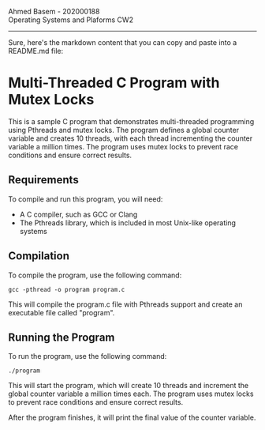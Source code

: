 Ahmed Basem - 202000188 <br>
Operating Systems and Plaforms CW2

<hr>
Sure, here's the markdown content that you can copy and paste into a README.md file:

# Multi-Threaded C Program with Mutex Locks

This is a sample C program that demonstrates multi-threaded programming using Pthreads and mutex locks. The program defines a global counter variable and creates 10 threads, with each thread incrementing the counter variable a million times. The program uses mutex locks to prevent race conditions and ensure correct results.

## Requirements

To compile and run this program, you will need:

- A C compiler, such as GCC or Clang
- The Pthreads library, which is included in most Unix-like operating systems

## Compilation

To compile the program, use the following command:

```
gcc -pthread -o program program.c
```

This will compile the program.c file with Pthreads support and create an executable file called "program".

## Running the Program

To run the program, use the following command:

```
./program
```

This will start the program, which will create 10 threads and increment the global counter variable a million times each. The program uses mutex locks to prevent race conditions and ensure correct results.

After the program finishes, it will print the final value of the counter variable.

